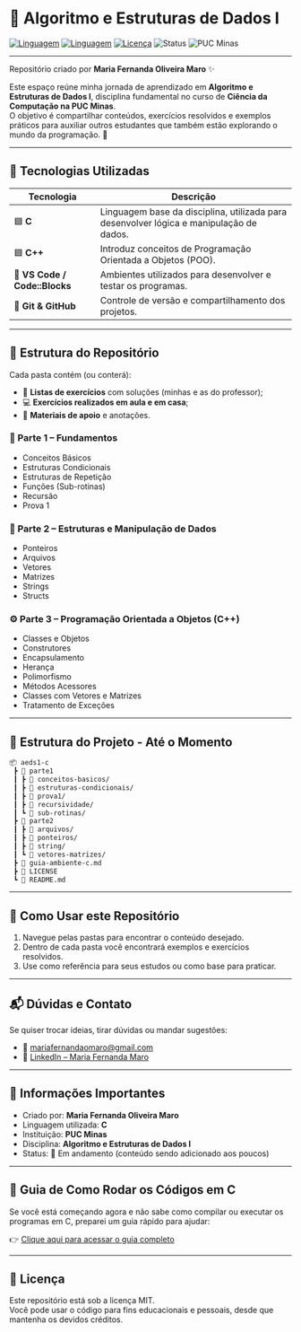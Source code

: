 # 🧠 Algoritmo e Estruturas de Dados I  

[![Linguagem](https://img.shields.io/badge/Linguagem-C-blue.svg)](https://en.wikipedia.org/wiki/C_(programming_language))
[![Linguagem](https://img.shields.io/badge/Linguagem-C++-00599C.svg)](https://isocpp.org/)
[![Licença](https://img.shields.io/badge/Licença-MIT-green.svg)](./LICENSE)
![Status](https://img.shields.io/badge/Status-Em%20andamento-yellow.svg)
![PUC Minas](https://img.shields.io/badge/Instituição-PUC%20Minas-blueviolet.svg)

---

Repositório criado por **Maria Fernanda Oliveira Maro** ✨  

Este espaço reúne minha jornada de aprendizado em **Algoritmo e Estruturas de Dados I**, disciplina fundamental no curso de **Ciência da Computação na PUC Minas**.  
O objetivo é compartilhar conteúdos, exercícios resolvidos e exemplos práticos para auxiliar outros estudantes que também estão explorando o mundo da programação. 🚀  

---

## 🧰 Tecnologias Utilizadas  

| Tecnologia | Descrição |
|-------------|------------|
| 🟦 **C** | Linguagem base da disciplina, utilizada para desenvolver lógica e manipulação de dados. |
| 🟦 **C++** | Introduz conceitos de Programação Orientada a Objetos (POO). |
| 🧩 **VS Code / Code::Blocks** | Ambientes utilizados para desenvolver e testar os programas. |
| 💾 **Git & GitHub** | Controle de versão e compartilhamento dos projetos. |

---

## 📁 Estrutura do Repositório  

Cada pasta contém (ou conterá):  
- 🧩 **Listas de exercícios** com soluções (minhas e as do professor);  
- 💻 **Exercícios realizados em aula e em casa**;  
- 📝 **Materiais de apoio** e anotações.  

### 🧱 Parte 1 – Fundamentos  
- Conceitos Básicos  
- Estruturas Condicionais  
- Estruturas de Repetição  
- Funções (Sub-rotinas)  
- Recursão  
- Prova 1  

### 🧭 Parte 2 – Estruturas e Manipulação de Dados  
- Ponteiros  
- Arquivos  
- Vetores  
- Matrizes  
- Strings  
- Structs  

### ⚙️ Parte 3 – Programação Orientada a Objetos (C++)  
- Classes e Objetos  
- Construtores  
- Encapsulamento  
- Herança  
- Polimorfismo  
- Métodos Acessores  
- Classes com Vetores e Matrizes  
- Tratamento de Exceções  

---

## 🌳 Estrutura do Projeto - Até o Momento

```bash
📦 aeds1-c
 ┣ 📂 parte1
 ┃ ┣ 📜 conceitos-basicos/
 ┃ ┣ 📜 estruturas-condicionais/
 ┃ ┣ 📜 prova1/
 ┃ ┣ 📜 recursividade/
 ┃ ┗ 📜 sub-rotinas/
 ┣ 📂 parte2
 ┃ ┣ 📜 arquivos/
 ┃ ┣ 📜 ponteiros/
 ┃ ┣ 📜 string/
 ┃ ┗ 📜 vetores-matrizes/
 ┣ 📜 guia-ambiente-c.md
 ┣ 📜 LICENSE
 ┗ 📜 README.md
```

---

## 🚀 Como Usar este Repositório  

1. Navegue pelas pastas para encontrar o conteúdo desejado.  
2. Dentro de cada pasta você encontrará exemplos e exercícios resolvidos.  
3. Use como referência para seus estudos ou como base para praticar.  

---

## 📬 Dúvidas e Contato  

Se quiser trocar ideias, tirar dúvidas ou mandar sugestões:  

- 📧 [mariafernandaomaro@gmail.com](mailto:mariafernandaomaro@gmail.com)  
- 💼 [LinkedIn – Maria Fernanda Maro](https://www.linkedin.com/in/maria-fernanda-maro)  

---

## 📌 Informações Importantes  

- Criado por: **Maria Fernanda Oliveira Maro**  
- Linguagem utilizada: **C**  
- Instituição: **PUC Minas**  
- Disciplina: **Algoritmo e Estruturas de Dados I**  
- Status: 🚧 Em andamento (conteúdo sendo adicionado aos poucos)  

---

## 📖 Guia de Como Rodar os Códigos em C  

Se você está começando agora e não sabe como compilar ou executar os programas em C, preparei um guia rápido para ajudar:  

👉 [Clique aqui para acessar o guia completo](./guia-ambiente-c.md)  

---

## 📄 Licença  

Este repositório está sob a licença MIT.  
Você pode usar o código para fins educacionais e pessoais, desde que mantenha os devidos créditos.  
